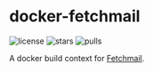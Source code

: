 # docker-fetchmail
![license](https://img.shields.io/github/license/sesceu/docker-fetchmail.svg "license")
![stars](https://img.shields.io/docker/stars/sesceu/fetchmail.svg "stars")
![pulls](https://img.shields.io/docker/pulls/sesceu/fetchmail.svg "pulls")

A docker build context for [Fetchmail](http://www.fetchmail.info).

